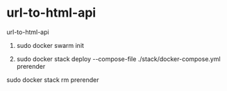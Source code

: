 # url-to-html-api
url-to-html-api


1. sudo docker swarm init

2. sudo docker stack deploy --compose-file ./stack/docker-compose.yml prerender

sudo docker stack rm  prerender